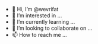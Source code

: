 - 👋 Hi, I’m @wevrifat
- 👀 I’m interested in ...
- 🌱 I’m currently learning ...
- 💞️ I’m looking to collaborate on ...
- 📫 How to reach me ...

<!---
wevrifat/wevrifat is a ✨ special ✨ repository because its `README.md` (this file) appears on your GitHub profile.
You can click the Preview link to take a look at your changes.
--->

